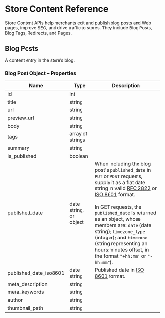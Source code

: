 # <span class="jumptarget"> Store Content Reference </span>

Store Content APIs help merchants edit and publish blog posts and Web pages, improve SEO, and drive traffic to stores. They include Blog Posts, Blog Tags, Redirects, and Pages.

## <span class="jumptarget"> Blog Posts </span>

A content entry in the store’s blog.

### <span class="jumptarget"> Blog Post Object – Properties </span>

| Name | Type | Description |
| --- | --- | --- |
| id | int |  |
| title | string |  |
| url | string |  |
| preview_url | string |  |
| body | string |  |
| tags | array of strings |  |
| summary | string |  |
| is_published | boolean |  |
| published_date | date string, or object | When including the blog post's `published_date` in `PUT` or `POST` requests, supply it as a flat date string in valid <a href="http://tools.ietf.org/html/rfc2822#section-3.3" target="_blank">RFC 2822</a> or <a href="https://en.wikipedia.org/wiki/ISO_8601" target="_blank">ISO 8601</a> format. <br> <br> In GET requests, the `published_date` is returned as an object, whose members are: `date` (date string); `timezone_type` (integer); and `timezone` (string representing an hours:minutes offset, in the format `"+hh:mm"` or `"-hh:mm"`). |
| published_date_iso8601 | date string | Published date in <a href="https://en.wikipedia.org/wiki/ISO_8601" target="_blank">ISO 8601</a> format. |
| meta_description | string |  |
| meta_keywords | string |  |
| author | string |  |
| thumbnail_path | string |  |
